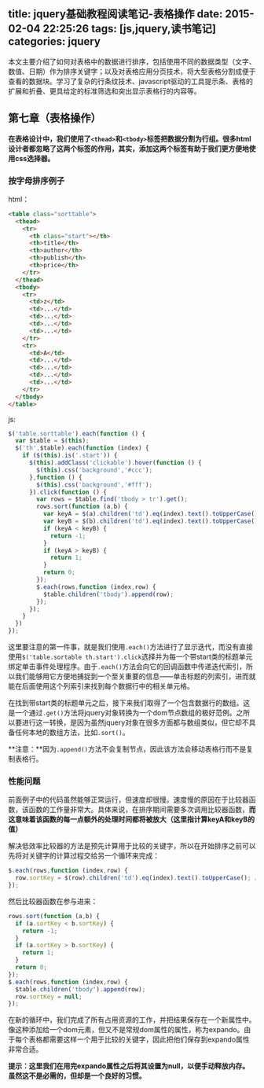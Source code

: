 title: jquery基础教程阅读笔记-表格操作
date: 2015-02-04 22:25:26
tags: [js,jquery,读书笔记]
categories: jquery
---
本文主要介绍了如何对表格中的数据进行排序，包括使用不同的数据类型（文字、数值、日期）作为排序关键字；以及对表格应用分页技术，将大型表格分割成便于查看的数据块。学习了复杂的行条纹技术、javascript驱动的工具提示条、表格的扩展和折叠、更具给定的标准筛选和突出显示表格行的内容等。

<!--more-->


## 第七章（表格操作）

**在表格设计中，我们使用了`<thead>`和`<tbody>`标签把数据分割为行组。很多html设计者都忽略了这两个标签的作用，其实，添加这两个标签有助于我们更方便地使用css选择器。**

### 按字母排序例子

html：

```html
<table class="sorttable">
  <thead>
    <tr>
      <th class="start"></th>
      <th>title</th>
      <th>author</th>
      <th>publish</th>
      <th>price</th>
    </tr>
  </thead>
  <tbody>
    <tr>
      <td>z</td>
      <td>...</td>
      <td>...</td>
      <td>...</td>
      <td>...</td>
    </tr>
    <tr>
      <td>A</td>
      <td>...</td>
      <td>...</td>
      <td>...</td>
      <td>...</td>
    </tr>
  </tbody>
</table>
```

js:

```js
$('table.sorttable').each(function () {
  var $table = $(this);
  $('th',$table).each(function (index) {
    if ($(this).is('.start')) {
      $(this).addClass('clickable').hover(function () {
        $(this).css('background','#ccc');
      },function () {
        $(this).css('background','#fff');
      }).click(function () {
        var rows = $table.find('tbody > tr').get();
        rows.sort(function (a,b) {
          var keyA = $(a).children('td').eq(index).text().toUpperCase();
          var keyB = $(b).children('td').eq(index).text().toUpperCase();
          if (keyA < keyB) {
            return -1;
          }
          if (keyA > keyB) {
            return 1;
          }
          return 0;
        });
        $.each(rows,function (index,row) {
          $table.children('tbody').append(row);
        });
      });
    }
  })
});
```

这里要注意的第一件事，就是我们使用`.each()`方法进行了显示迭代，而没有直接使用`$('table.sortable th.start').click`选择并为每一个带start类的标题单元绑定单击事件处理程序。由于`.each()`方法会向它的回调函数中传递迭代索引，所以我们能够用它方便地捕捉到一个至关重要的信息——单击标题的列索引，进而就能在后面使用这个列索引来找到每个数据行中的相关单元格。

在找到带start类的标题单元之后，接下来我们取得了一个包含数据行的数组。这是一个通过`.get()`方法将jquery对象转换为一个dom节点数组的极好范例。之所以要进行这一转换，是因为虽然jquery对象在很多方面都与数组类似，但它却不具备任何本地的数组方法，比如`.sort()`。

**注意：**因为`.append()`方法不会复制节点，因此该方法会移动表格行而不是复制表格行。

### 性能问题

前面例子中的代码虽然能够正常运行，但速度却很慢。速度慢的原因在于比较器函数，该函数的工作量非常大。具体来说，在排序期间需要多次调用比较器函数，**而这意味着该函数的每一点额外的处理时间都将被放大（这里指计算keyA和keyB的值）**

解决低效率比较器的方法是预先计算用于比较的关键字，所以在开始排序之前可以先将对关键字的计算过程交给另一个循环来完成：

```js
$.each(rows,function (index,row) {
  row.sortKey = $(row).children('td').eq(index).text().toUpperCase(); //****
});
```

然后比较器函数在参与进来：

```js
rows.sort(function (a,b) {
  if (a.sortKey < b.sortKey) {
    return -1;
  }
  if (a.sortKey > b.sortKey) {
    return 1;
  }
  return 0;
});
$.each(rows,function (index,row) {
  $table.children('tbody').append(row);
  row.sortKey = null;
});
```

在新的循环中，我们完成了所有占用资源的工作，并把结果保存在一个新属性中。像这种添加给一个dom元素，但又不是常规dom属性的属性，称为expando。由于每个表格都需要这样一个用于比较的关键字，因此把他们保存到expando属性非常合适。

**提示：这里我们在用完expando属性之后将其设置为null，以便手动释放内存。虽然这不是必需的，但却是一个良好的习惯。**